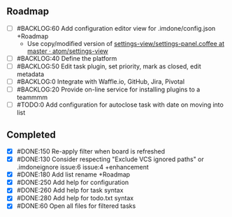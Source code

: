 Roadmap
----
- [ ] #BACKLOG:60 Add configuration editor view for .imdone/config.json +Roadmap
  - Use copy/modified version of [settings-view/settings-panel.coffee at master · atom/settings-view](https://github.com/atom/settings-view/blob/master/lib/settings-panel.coffee)
- [ ] #BACKLOG:40 Define the platform
- [ ] #BACKLOG:50 Edit task plugin, set priority, mark as closed, edit metadata
- [ ] #BACKLOG:0 Integrate with Waffle.io, GitHub, Jira, Pivotal
- [ ] #BACKLOG:20 Provide on-line service for installing plugins to a teammmm
- [ ] #TODO:0 Add configuration for autoclose task with date on moving into list

Completed
----
- [x] #DONE:150 Re-apply filter when board is refreshed
- [x] #DONE:130 Consider respecting "Exclude VCS ignored paths" or .imdoneignore issue:6 issue:4 +enhancement
- [x] #DONE:180 Add list rename +Roadmap
- [x] #DONE:250 Add help for configuration
- [x] #DONE:260 Add help for task syntax
- [x] #DONE:280 Add help for todo.txt syntax
- [x] #DONE:60 Open all files for filtered tasks
